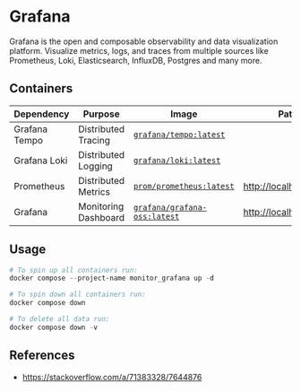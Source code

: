 # Grafana

Grafana is the open and composable observability and data visualization platform. Visualize metrics, logs, and traces from multiple sources like Prometheus, Loki, Elasticsearch, InfluxDB, Postgres and many more.

## Containers

|Dependency|Purpose|Image|Path|
|-|-|-|-|
|Grafana Tempo|Distributed Tracing|[`grafana/tempo:latest`](https://hub.docker.com/r/grafana/tempo)||
|Grafana Loki|Distributed Logging|[`grafana/loki:latest`](https://hub.docker.com/r/grafana/loki)||
|Prometheus|Distributed Metrics|[`prom/prometheus:latest`](https://hub.docker.com/r/prom/prometheus)|<http://localhost:9090>|
|Grafana|Monitoring Dashboard|[`grafana/grafana-oss:latest`](https://hub.docker.com/r/grafana/grafana-oss)|<http://localhost:3000>|

## Usage

```powershell
# To spin up all containers run:
docker compose --project-name monitor_grafana up -d

# To spin down all containers run:
docker compose down

# To delete all data run:
docker compose down -v
```

## References

- <https://stackoverflow.com/a/71383328/7644876>
